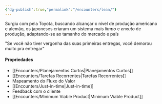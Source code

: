 ```yaml
---
{"dg-publish":true,"permalink":"/encounters/lean/"}
---
```


Surgiu com pela Toyota, buscando alcançar o nível de produção americano e alemão, os japoneses criaram um sistema mais _limpo_ e _enxuto_ de produção, adaptando-se ao tamanho do mercado e país

"Se você não tiver vergonha das suas primeiras entregas, você demorou muito pra entregar"
#### Propriedades

- [[Encounters/Planejamentos Curtos\|Planejamentos Curtos]]
- [[Encounters/Tarefas Recorrentes\|Tarefas Recorrentes]]
- Mapeamento do Fluxo do Valor
- [[Encounters/Just-in-time\|Just-in-time]]
- Feedback com o cliente
- [[Encounters/Minimum Viable Product\|Minimum Viable Product]]